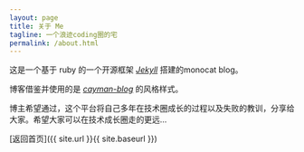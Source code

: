 ```yaml
---
layout: page
title: 关于 Me
tagline: 一个浪迹coding圈的宅
permalink: /about.html
---
```


这是一个基于 ruby 的一个开源框架 _[Jekyll](https://github.com/jekyll/jekyll)_ 搭建的monocat blog。

博客借鉴并使用的是 _[cayman-blog](https://github.com/lorepirri/cayman-blog)_ 的风格样式。

博主希望通过，这个平台将自己多年在技术圈成长的过程以及失败的教训，分享给大家。希望大家可以在技术成长圈走的更远...

[返回首页]({{ site.url }}{{ site.baseurl }})
